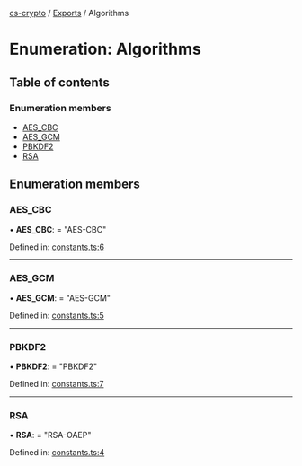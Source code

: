 [cs-crypto](../README.md) / [Exports](../modules.md) / Algorithms

# Enumeration: Algorithms

## Table of contents

### Enumeration members

- [AES\_CBC](algorithms.md#aes_cbc)
- [AES\_GCM](algorithms.md#aes_gcm)
- [PBKDF2](algorithms.md#pbkdf2)
- [RSA](algorithms.md#rsa)

## Enumeration members

### AES\_CBC

• **AES\_CBC**: = "AES-CBC"

Defined in: [constants.ts:6](https://github.com/very-amused/CS-crypto/blob/90fe30f/src/constants.ts#L6)

___

### AES\_GCM

• **AES\_GCM**: = "AES-GCM"

Defined in: [constants.ts:5](https://github.com/very-amused/CS-crypto/blob/90fe30f/src/constants.ts#L5)

___

### PBKDF2

• **PBKDF2**: = "PBKDF2"

Defined in: [constants.ts:7](https://github.com/very-amused/CS-crypto/blob/90fe30f/src/constants.ts#L7)

___

### RSA

• **RSA**: = "RSA-OAEP"

Defined in: [constants.ts:4](https://github.com/very-amused/CS-crypto/blob/90fe30f/src/constants.ts#L4)
